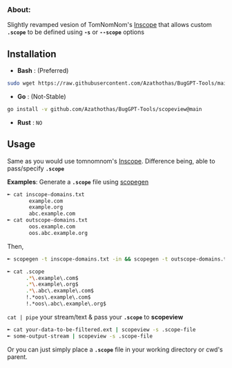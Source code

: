 ### About:
Slightly revamped vesion of TomNomNom's [Inscope](https://github.com/tomnomnom/hacks/tree/master/inscope) that allows custom **`.scope`** to be defined using **`-s`** or **`--scope`** options

## Installation
- **Bash** : (Preferred)
```bash
sudo wget https://raw.githubusercontent.com/Azathothas/BugGPT-Tools/main/scopeview/scopeview.sh -O /usr/local/bin/scopeview && sudo chmod +xwr /usr/local/bin/scopeview
```
- **Go** : (Not-Stable)
```bash
go install -v github.com/Azathothas/BugGPT-Tools/scopeview@main
```
- **Rust** : `NO`
## Usage
Same as you would use tomnomnom's [Inscope](https://github.com/tomnomnom/hacks/tree/master/inscope).
Difference being, able to pass/specify **`.scope`**

**Examples**: Generate a  **`.scope`** file using [scopegen](https://github.com/Azathothas/BugGPT-Tools/tree/main/scopegen)
```bash
➼ cat inscope-domains.txt
       example.com
       example.org
       abc.example.com
➼ cat outscope-domains.txt
       oos.example.com
       oos.abc.example.org
 ```
 Then,
 ```bash 
 ➼ scopegen -t inscope-domains.txt -in && scopegen -t outscope-domains.txt -os | tee -a .scope
 ``` 
 ```bash 
➼ cat .scope
       .*\.example\.com$
       .*\.example\.org$
       .*\.abc\.example\.com$
       !.*oos\.example\.com$
       !.*oos\.abc\.example\.org$
 ```
`cat | pipe` your stream/text & pass your **`.scope`** to **scopeview**
```bash
➼ cat your-data-to-be-filtered.ext | scopeview -s .scope-file 
➼ some-output-stream | scopeview -s .scope-file
```
Or you can just simply place a **`.scope`** file in your working directory or cwd's parent.

